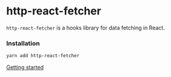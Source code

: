 # http-react-fetcher

`http-react-fetcher` is a hooks library for data fetching in React.

### Installation

```bash
yarn add http-react-fetcher
```

[Getting started](https://http-react.netlify.app/docs/intro)

